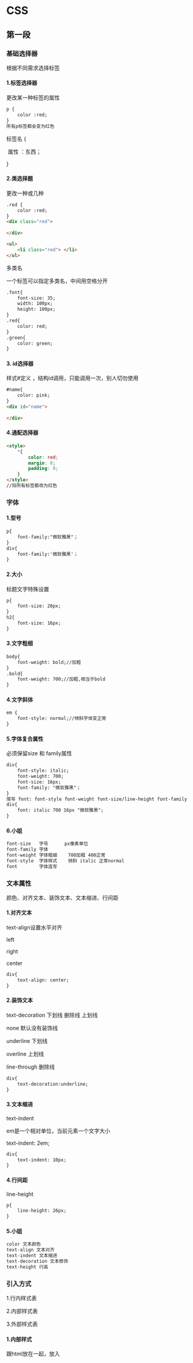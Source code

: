 # CSS

## 第一段

### 基础选择器

根据不同需求选择标签

#### 1.标签选择器

更改某一种标签的属性

```html
p {
	color :red;
}
所有p标签都会变为红色
```

标签名 {

​		属性 ：东西；

}

#### 2.类选择题

更改一种或几种

```html
.red {
	color :red;
}
<div class="red">
    
</div>

<ul>
    <li class="red"> </li>
</ul>
```

多类名

一个标签可以指定多类名，中间用空格分开

```html
.font{
	font-size: 35;
	width: 100px;
	height: 100px;
}
.red{
	color: red;
}
.green{
	color: green;
}
```

#### 3. id选择器

样式#定义 ，结构id调用，只能调用一次，别人切勿使用

```html
#name{
	color: pink;
}
<div id="name">
    
</div>
```

#### 4.通配选择器

```html
<style>
    *{
        color: red;
        margin: 0;
        padding: 0;
    }
</style>
//将所有标签都改为红色
```

### 字体

#### 1.型号

```html
p{
	font-family:"微软雅黑"；
}
div{
	font-family:'微软雅黑'；
}
```

#### 2.大小

标题文字特殊设置

```html
p{
	font-size: 20px;
}
h2{
	font-size: 16px;
}
```

#### 3.文字粗细

```html
body{
	font-weight: bold;//加粗
}
.bold{
	font-weight: 700;//加粗,相当于bold
}
```

#### 4.文字斜体

```html
em {
	font-style: normal;//倾斜字体变正常
}
```

#### 5.字体复合属性

必须保留size 和 family属性

```html
div{
	font-style: italic;
	font-weight: 700;
	font-size: 16px;
	font-family: "微软雅黑"；
}
简写 font: font-style font-weight font-size/line-height font-family
div{
	font: italic 700 16px "微软雅黑";
}
```

#### 6.小姐

```html
font-size 	字号		px像素单位  
font-family 字体
font-weight 字体粗细	700加粗 400正常
font-style 	字体样式	倾斜 italic 正常normal
font 		字体连写
```

### 文本属性

颜色、对齐文本、装饰文本、文本缩进、行间距

#### 1.对齐文本

text-align设置水平对齐

left

right

center

```html
div{
	text-align: center;
}
```

#### 2.装饰文本

text-decoration  下划线 删除线 上划线

none 默认没有装饰线

underline 下划线

overline 上划线

line-through 删除线

```html
div{
	text-decoration:underline;
}
```

#### 3.文本缩进

text-indent

em是一个相对单位，当前元素一个文字大小

text-indent: 2em; 

```html
div{
	text-indent: 10px;
}
```

#### 4.行间距

line-height

```html
p{
	line-height: 26px;
}
```

#### 5.小姐

```html
color 文本颜色
text-align 文本对齐
text-indent 文本缩进
text-decoration 文本修饰
text-height 行高
```

### 引入方式

1.行内样式表	

2.内部样式表	

3.外部样式表	

#### 1.内部样式

跟html放在一起，放入<style>中

#### 2.行内样式

```html
<div style="color: red; font-size: 12px;">
    
</div>
```

#### 3.外部样式表

 引入

```html
<link rel="stylesheet" href="style.css">
```

## 第二段

### Emment 语法

1.生成标签 div+table

2. div*10
3. 父子级关系标签 ul > li +table
4. 兄弟关系 div+p+ table
5. div . sex +table=<div calss="sex"></div>或 .sex+table    .demo$5+table  生成五个有序的div
6. div{你}*5 +table

#### 快速生成 CSS 样式

tac+table = text-align: center;

w100 + table  = width:100px;

#### 快速格式化代码

shift+alt+f

### 复合选择器

后代选择器

子选择器

并集选择器

伪类选择器

#### 1.后代选择器(重要)

元素1 元素2 {样式说明}

```html
ol li {
	color: red;
}
```

改变 ol 中的 li 标签

#### 2.子(元素)选择器

只选亲儿子    
元素1 > 元素2 { }

```html
.class > p{

}
```

#### 3.并集选择器

用 逗号分割

元素1 , 元素2 { }

```html
div,p{
	color: red;
}
```

#### 4.伪类选择器

链接伪类选择器

```html
a:link		选择所有未被访问的链接
a:visited	选择所有被访问的链接	 点了之后的颜色
a:hover		选择鼠标指针位于之上的链接	鼠标经过的链接
a:active	活动链接  					按下不松开

a:link{		链接变色
	color: pink;
	text-decoration: none;
}
```

:focus伪类选择器

```html
input:focus{//获得光标的input表单元素选取
	background-color: pink;
	color: red; //字体颜色
}
```



### CSS 元素显示模式

#### 块元素

```html
h1 p div ul ol li 
```

独占一行

长宽高自己可设置

#### 行内元素

span a strong 

宽高默认，不能更改

#### 行内块元素

img  input td 

一行放多个，之间又空白缝隙

宽高可默认可更改

#### 元素显示模式转换

转化为块状元素		diplay:block

```html
a{
	width: 100px;
	height: 100px;
	background-color: red;
	dispaly: block;
}
```

块状转换行

```htm
div{
	display: inline;
}
```

转换为行内快元素

```html
span{
	display: inline-block;
}
```

#### 单行文字垂直居中

让文字行高等于盒子高

### 背景

#### 1.背景颜色

```html
background-color: transparent;			透明
```

#### 2.背景图片

```html
background-imag: none|| url(图片地址);
```

#### 3.背景平铺

默认平铺

```html
background-repeat: no-repeat;		不平铺
					repeat;
					repeat-x;		沿x平铺
					repeat-y
```

#### 4.背景图片位置

```html
background-position: x y;
1.方位名词
top center bottonn left right
2.精确坐标
只写一个，另一个默认居中
3.混合单位
```

#### 5.背景固定

```html
background-attachment:  
scroll 背景随图像移动
fixed	背景固定
```

#### 6.背景复合写法

背景颜色 背景图片 图片地址 背景平铺 背景图像滚动 背景图片位置

####  7.背景颜色半透明

```html
div{
	background: rgba(0,0,0,0.5)
}
alpha 透明度
0.5透明度
```

#### 8.小姐

```html
background-color		背景颜色
background-image		背景图片		url
background-repeat		是否平铺		repeat/no-repeat/repeaat-x/repeat-y
background-position		背景位置		
background-attachment	背景			scroll/fixed固定
背景简写
背景半透明
```

### CSS 三大特性

#### 1.层叠性

样式冲突：就近原则

#### 2.继承性

子标签继承父标签的某些样式 

font-size: 14px/1.5	行高是14的1.5倍	当前文字大小的1.5倍

#### 3.优先级

一个元素指定多个优先级

选择器相同就执行层叠行

不同根据选择器权重



继承 < 元素选择器 < 类选择器 <ID选择器 < style < !important



权重叠加

### 盒子模型

####  1.网页布局

准备网页元素，

利用css设置盒子样式，摆放到相应位置

往盒子放内容

#### 2.盒子模型组成

